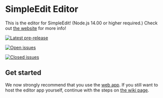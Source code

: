 # SimpleEdit Editor
This is the editor for SimpleEdit! (Node.js 14.00 or higher required.)
Check out [the website](https://simpleedit.github.io "Visit the SimpleEdit website") for more info!

[![Latest pre-release](https://img.shields.io/github/v/release/SimpleEdit/editor?include_prereleases&label=Latest%20pre-release)](https://github.com/SimpleEdit/editor/releases/tag/v0.1-alpha "View the latest pre-release")

[![Open issues](https://img.shields.io/github/issues-raw/SimpleEdit/editor?label=Open%20issues&logo=github)](https://github.com/SimpleEdit/editor/issues "View open issues")

[![Closed issues](https://img.shields.io/github/issues-closed-raw/SimpleEdit/editor?color=red&label=Closed%20issues&logo=github)](https://github.com/SimpleEdit/editor/issues?q=is%3Aissue+is%3Aclosed "View closed issues")

## Get started
We now strongly recommend that you use the [web app](https://editor.simpleedit.repl.co "Open the web app"). If you still want to host the editor app yourself, continue with the steps on [the wiki page](https://github.com/SimpleEdit/editor/wiki/Installation "Visit the Installation wiki page").
